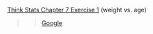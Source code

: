 [Think Stats Chapter 7 Exercise 1](http://greenteapress.com/thinkstats2/html/thinkstats2008.html#toc70) (weight vs. age)

>> [Google](http://www.google.com/)
